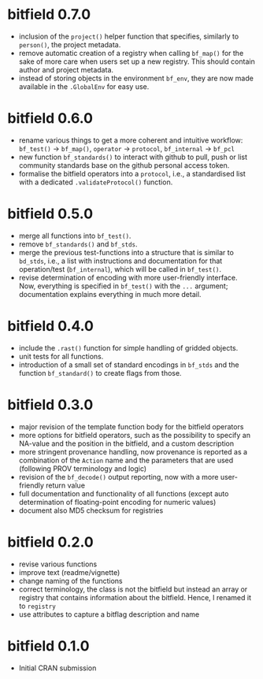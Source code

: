 # bitfield 0.7.0

- inclusion of the `project()` helper function that specifies, similarly to `person()`, the project metadata.
- remove automatic creation of a registry when calling `bf_map()` for the sake of more care when users set up a new registry. This should contain author and project metadata.
- instead of storing objects in the environment `bf_env`, they are now made available in the `.GlobalEnv` for easy use.

# bitfield 0.6.0

- rename various things to get a more coherent and intuitive workflow: `bf_test()` -> `bf_map()`, `operator` -> `protocol`, `bf_internal` -> `bf_pcl`
- new function `bf_standards()` to interact with github to pull, push or list community standards base on the github personal access token.
- formalise the bitfield operators into a `protocol`, i.e., a standardised list with a dedicated `.validateProtocol()` function.

# bitfield 0.5.0

- merge all functions into `bf_test()`.
- remove `bf_standards()` and `bf_stds`.
- merge the previous test-functions into a structure that is similar to `bd_stds`, i.e., a list with instructions and documentation for that operation/test (`bf_internal`), which will be called in `bf_test()`.
- revise determination of encoding with more user-friendly interface. Now, everything is specified in `bf_test()` with the `...` argument; documentation explains everything in much more detail.

# bitfield 0.4.0

- include the `.rast()` function for simple handling of gridded objects.
- unit tests for all functions.
- introduction of a small set of standard encodings in `bf_stds` and the function `bf_standard()` to create flags from those.

# bitfield 0.3.0

- major revision of the template function body for the bitfield operators
- more options for bitfield operators, such as the possibility to specify an NA-value and the position in the bitfield, and a custom description
- more stringent provenance handling, now provenance is reported as a combination of the `Action` name and the parameters that are used (following PROV terminology and logic)
- revision of the `bf_decode()` output reporting, now with a more user-friendly return value
- full documentation and functionality of all functions (except auto determination of floating-point encoding for numeric values)
- document also MD5 checksum for registries

# bitfield 0.2.0

- revise various functions
- improve text (readme/vignette)
- change naming of the functions
- correct terminology, the class is not the bitfield but instead an array or registry that contains information about the bitfield. Hence, I renamed it to `registry`
- use attributes to capture a bitflag description and name


# bitfield 0.1.0

- Initial CRAN submission
